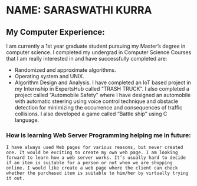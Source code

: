 # NAME: SARASWATHI KURRA
 

## My Computer Experience:

I am currently a 1st year graduate student pursuing my Master’s degree in computer science. I completed my undergrad in Computer Science
Courses that I am really interested in and have successfully completed are:
*	Randomized and approximate algorithms.
*	Operating system and UNIX.
*	Algorithm Design and Analysis.
I have completed an IoT based project in my Internship in ExpertsHub called “TRASH TRUCK”. I also completed a project called “Automobile Safety” where I have designed an automobile with automatic steering using voice control technique and obstacle detection for minimizing the occurrence and consequences of traffic collisions. I also developed a game called “Battle ship” using C language.

### How is learning Web Server Programming helping me in future:

	I have always used Web pages for various reasons, but never created one. It would be exciting to create my own web page. I am looking forward to learn how a web server works. It’s usually hard to decide if an item is suitable for a person or not when we are shopping online. I would like create a web page where the client can check whether the purchased item is suitable to him/her by virtually trying it out.
 

